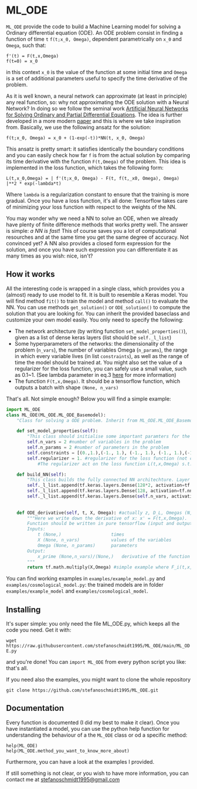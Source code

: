 # ML_ODE

``ML_ODE`` provide the code to build a Machine Learning model for solving a Ordinary differential equation (ODE).
An ODE problem consist in finding a function of time `t` ``f(t;x_0, Omega)``, dependent parametrically on `x_0` and `Omega`, such that:

```
f'(t) = F(t,x,Omega)
f(t=0) = x_0
```
in this context `x_0` is the value of the function at some initial time and `Omega` is a set of additional parameters useful to specify the time derivative of the problem.

As it is well known, a neural network can approximate (at least in principle) any real function, so: why not approximating the ODE solution with a Neural Network? In doing so we follow the seminal work [Artificial Neural Networks for Solving Ordinary and Partial Differential Equations](https://arxiv.org/abs/physics/9705023). The idea is further developed in a more modern [paper](https://arxiv.org/abs/2006.14372) and this is where we take inspiration from.
Basically, we use the following ansatz for the solution:

```
f(t;x_0, Omega) = x_0 + (1-exp(-t))*NN(t, x_0, Omega)
```

This ansatz is pretty smart: it satisfies identically the boundary conditions and you can easily check how far `f` is from the actual solution by comparing its time derivative with the function `F(t,Omega)` of the problem. This idea is implemented in the loss function, which takes the following form:

```
L(t,x_0,Omega) = | f'(t;x_0, Omega) - F(t, f(t,_x0, Omega), Omega) |**2 * exp(-lambda*t)
```
Where `lambda` is a regularization constant to ensure that the training is more gradual.
Once you have a loss function, it's all done: Tensorflow takes care of minimizing your loss function with respect to the weights of the NN.

You may wonder why we need a NN to solve an ODE, when we already have plenty of finite difference methods that works pretty well. The answer is simple: *a NN is fast*! This of course saves you a lot of computational resourches and at the same time you get the same degree of accuracy. Not convinced yet? A NN also provides a closed form expression for the solution, and once you have such expression you can differentiate it as many times as you wish: nice, isn't?

## How it works

All the interesting code is wrapped in a single class, which provides you a (almost) ready to use model to fit. It is built to resemble a Keras model. You will find method `fit()` to train the model and method `call()` to evaluate the NN. You can use methods `get_solution()` or `ODE_solution()` to compute the solution that you are looking for.
You can inherit the provided baseclass and customize your own model easily. You only need to specify the following:

 - The network architecture (by writing function `set_model_properties()`), given as a list of dense keras layers (list should be `self._l_list`)
 - Some hyperparameters of the networks: the dimensionality of the problem (`n_vars`), the number of variables Omega (`n_params`), the range in which every variable lives (in list `constraints`), as well as the range of time the model should be trained at. You might also set the value of a regularizer for the loss function, you can safely use a small value, such as 0.1~1. (See lambda parameter in eq.3 [here](https://arxiv.org/abs/2006.14372) for more information)
 - The function `F(t,x,Omega)`. It should be a tensorflow function, which outputs a batch with shape `(None, n_vars)`

That's all. Not simple enough? Below you will find a simple example:

```Python
import ML_ODE
class ML_ODE(ML_ODE.ML_ODE_Basemodel):
	"Class for solving a ODE problem. Inherit from ML_ODE.ML_ODE_Basemodel and implements some methods."

	def set_model_properties(self):
		"This class should initialise some important paramters for the network"
		self.n_vars = 2	#number of variables in the problem
		self.n_params = 2 #number of parameters in the problem
		self.constraints = [(0.,1.),(-1., 1.), (-1., 1.), (-1., 1.),(-1., 1.)] #(t_range, x0_range, x1_range, *params_range)
		self.regularizer = 1. #regularizer for the loss function (not compulsory, default 0)
			#The regularizer act on the loss function L(t,x,Omega) s.t. L' = L * exp(regularizer*t): this is to ensure that earlier times are fitted with more accuracy

	def build_NN(self):
		"This class builds the fully connected NN architechture. Layer sequence should be provided by a list of layers (in self._l_list)"
		self._l_list.append(tf.keras.layers.Dense(128*2, activation=tf.nn.sigmoid) )
		self._l_list.append(tf.keras.layers.Dense(128, activation=tf.nn.sigmoid) )
		self._l_list.append(tf.keras.layers.Dense(self.n_vars, activation=tf.keras.activations.linear))
	
	
	def ODE_derivative(self, t, X, Omega): #actually z, D_L, Omegas (N,2)
		"""Here we write down the derivative of x: x' = F(t,x,Omega).
		Function should be written in pure tensorflow (input and outputs are tf tensors).
		Inputs:
			t (None,)					times
			X (None, n_vars)			values of the variables
			Omega (None, n_params)		parameters
		Output:
			x_prime (None,n_vars)/(None,)	derivative of the function
		"""
		return tf.math.multiply(X,Omega) #simple example where F_i(t,x,Omega) = x_i*Omega_i
```

You can find working examples in `examples/example_model.py` and `examples/cosmological_model.py`: the trained models are in folder `examples/example_model` and `examples/cosmological_model`.

## Installing

It's super simple: you only need the file ML_ODE.py, which keeps all the code you need. Get it with:

`wget https://raw.githubusercontent.com/stefanoschmidt1995/ML_ODE/main/ML_ODE.py`

and you're done! You can `import ML_ODE` from every python script you like: that's all. 

If you need also the examples, you might want to clone the whole repository

`git clone https://github.com/stefanoschmidt1995/ML_ODE.git`


## Documentation

Every function is documented (I did my best to make it clear).
Once you have instantiated a model, you can use the python help function for understanding the behaviour of a the `ML_ODE` class or od a specific method:

```
help(ML_ODE)
help(ML_ODE.method_you_want_to_know_more_about)

```

Furthermore, you can have a look at the examples I provided.

If still something is not clear, or you wish to have more information, you can contact me at [stefanoschmidt1995@gmail.com](mailto:stefanoschmidt1995@gmail.com)
